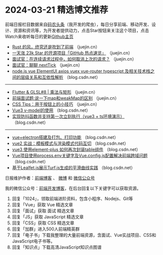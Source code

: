 # 2024-03-21 精选博文推荐

前端日报栏目数据来自[码农头条](http://toutiao.qdkfweb.cn/)（我开发的爬虫），每日分享前端、移动开发、设计、资源和资讯等，为开发者提供动力，点击Star按钮来关注这个项目，点击Watch来收听每日的更新[Github主页](https://github.com/kujian/frontendDaily)
* [Rust 的风，终究还是吹到了前端](https://juejin.cn/post/7347962680608653366) （juejin.cn）
* [一天涨 23k Star 的开源项目「GitHub 热点速览」](https://juejin.cn/post/7347851786134421554) （juejin.cn）
* [面试官：在连续请求过程中，如何取消上次的请求？](https://juejin.cn/post/7347395265836924938) （juejin.cn）
* [面试官：聊聊 nextTick](https://juejin.cn/post/7347125955650109491) （juejin.cn）
* [node.js vue ElementUI axios vuex vue-router typescript 及相关技术栈之间的层级关系和互依性解析](https://blog.csdn.net/Tirut/article/details/136876037) （blog.csdn.net）

***
* [Flutter &amp; GLSL#8 | 乘法与矩形](https://juejin.cn/post/7347009547775115276) （juejin.cn）
* [前端面试题:说一下map和weakMap的区别](https://juejin.cn/post/7346527007280693263) （juejin.cn）
* [CSS Tips：用于按钮上的小技巧](https://juejin.cn/post/7347957860086677556) （juejin.cn）
* [Vue3 v-model的使用](https://blog.csdn.net/jiaoyangdetian/article/details/136874170) （blog.csdn.net）
* [实现防抖函数并支持第一次立刻执行（vue3 + ts环境演示）](https://blog.csdn.net/qq_42832446/article/details/136884318) （blog.csdn.net）

***
* [vue+electron搭建及打包、打印功能](https://blog.csdn.net/weixin_46262596/article/details/136879060) （blog.csdn.net）
* [vue2 实战：模板模式与渲染模式代码互切](https://blog.csdn.net/wshkeke1/article/details/136862797) （blog.csdn.net）
* [vue3 使用element-plus 如何再次封装table组件](https://blog.csdn.net/weixin_43799793/article/details/136847451) （blog.csdn.net）
* [Vue项目使用process.env关键字及Vue.config.js配置解决前端跨域问题](https://blog.csdn.net/qq_37635012/article/details/136849307) （blog.csdn.net）
* [基于Lealfet.js展示Turf.js生成的平滑曲线实践](https://blog.csdn.net/yelangkingwuzuhu/article/details/136853050) （blog.csdn.net）

日报维护作者：[前端博客](https://qdkfweb.cn/) 、 [微博](http://weibo.com/kujian) 和 [微信公众号](https://open.weixin.qq.com/qr/code?username=caibaojian_com)

我的微信公众号：[前端开发博客](https://open.weixin.qq.com/qr/code?username=caibaojian_com)，在后台回复以下关键字可以获取资源。

1. 回复「1024」，领取前端进阶资料，包含小程序、Nodejs、Git等
2. 回复「Vue」获取 Vue 精选文章
3. 回复「面试」获取 面试 精选文章
4. 回复「JS」获取 JavaScript 精选文章
5. 回复「CSS」获取 CSS 精选文章
6. 回复「加群」进入500人前端精英群
7. 回复「电子书」下载我整理的大量前端资源，含面试、Vue实战项目、CSS和JavaScript电子书等。
8. 回复「知识点」下载高清JavaScript知识点图谱